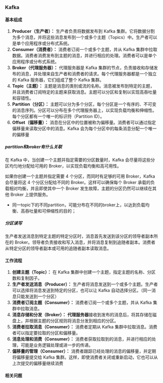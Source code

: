 ### Kafka

#### 基本组成

1. **Producer（生产者）：** 生产者负责将数据发布到 Kafka 集群。它将数据分割为多个消息，并将这些消息发布到一个或多个主题（Topics）中。生产者可以是单个应用程序或分布式系统。
2. **Consumer（消费者）：** 消费者订阅一个或多个主题，并从 Kafka 集群中拉取数据。消费者消费发布到主题的消息，并进行相应的处理。消费者可以是单个应用程序或分布式系统。
3. **Broker（代理服务器）：** 代理服务器是 Kafka 集群的节点，负责接收和存储发布的消息，并处理来自生产者和消费者的请求。每个代理服务器都是一个独立的 Kafka 服务器，它们组成了整个 Kafka 集群。
4. **Topic（主题）：** 主题是消息的类别或流的名称。消息被发布到特定的主题，并且消费者订阅特定的主题来获取消息。主题可以分区和复制以实现高吞吐量和容错性。
5. **Partition（分区）：** 主题可以分为多个分区，每个分区是一个有序的、不可变的消息序列。分区可以分布在多个代理服务器上，以实现负载均衡和伸缩性。每个分区都有一个唯一的标识符（Partition ID）。
6. **Offset（偏移量）：** 消息在分区中的位置被称为偏移量。消费者可以通过指定偏移量来读取分区中的消息。Kafka 会为每个分区中的每条消息分配一个唯一的偏移量

##### partition和broker有什么关联

在 Kafka 中，当创建一个主题并指定需要的分区数量时，Kafka 会尽量将这些分区均匀地分配给可用的 Broker，以实现负载均衡和高可用性。

如果你创建一个主题并指定需要 4 个分区，而同时有足够的可用 Broker，Kafka 会尽量将这 4 个分区分配给不同的 Broker。这样可以确保每个 Broker 承载的负载相对均衡，并且即使其中一个 Broker 发生故障，主题的分区仍然可以继续在其他 Broker 上提供服务。

- 同一topic下的不同partition，可能分布在不同的broker上，以达到负载均衡、高吞吐量和可伸缩性的目的；

  



##### 分区读写

 生产者发送消息到特定主题的特定分区时，消息首先发送到该分区的领导者副本所在的 Broker。领导者负责接收和写入消息，并将消息复制到追随者副本。消费者从特定分区的领导者副本或可用的追随者副本读取消息。



#### 工作流程

1. **创建主题（Topic）：** 在 Kafka 集群中创建一个主题，指定主题的名称、分区数和复制因子。
2. **生产者发送消息（Producer）：** 生产者将消息发送到一个或多个主题。生产者可以选择将消息发送到特定的分区，也可以让 Kafka 自动选择分区。（同一消息只能发送到一个分区）
3. **消费者订阅主题（Consumer）：** 消费者订阅一个或多个主题，并从 Kafka 集群中拉取消息。
4. **消息存储和分发（Broker）：** **代理服务器**接收到发布的消息后，将其存储在磁盘上，并根据主题的分区规则将消息分发到相应的分区。
5. **消费者拉取消息（Consumer）：** 消费者定期从 Kafka 集群中拉取消息。消费者可以指定要拉取的分区和偏移量。
6. **消息处理和消费（Consumer）：** 消费者获取拉取到的消息，并进行相应的处理，可能是业务逻辑处理或进一步的传递。
7. **偏移量的管理（Consumer）：** 消费者跟踪已经处理的消息的偏移量，并定期将偏移量提交给 Kafka 集群。这样，即使消费者关闭或重新启动，它也可以从上次提交的偏移量继续消费



#### 相关问题

